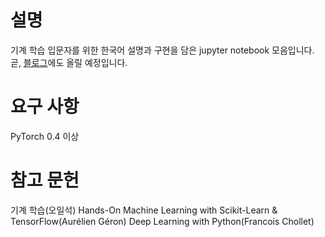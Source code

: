 # 설명
기계 학습 입문자를 위한 한국어 설명과 구현을 담은 jupyter notebook 모음입니다.<br>
곧, [블로그](https://burgerphilia.github.io/)에도 올릴 예정입니다.

# 요구 사항
PyTorch 0.4 이상

# 참고 문헌 
기계 학습(오일석)
Hands-On Machine Learning with Scikit-Learn & TensorFlow(Aurélien Géron)
Deep Learning with Python(Francois Chollet)
